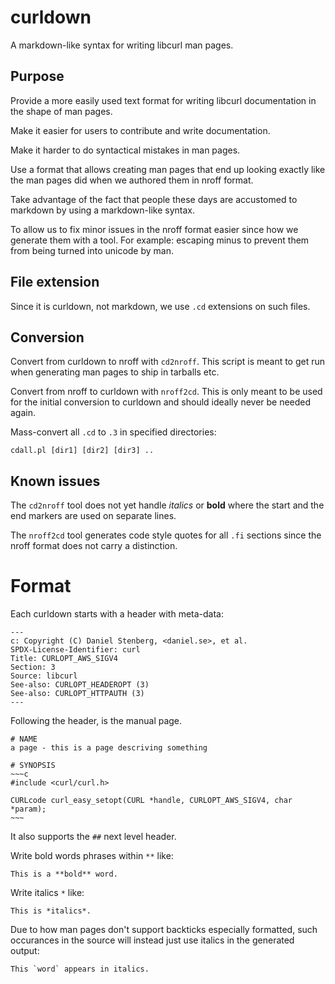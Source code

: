 # curldown

A markdown-like syntax for writing libcurl man pages.

## Purpose

Provide a more easily used text format for writing libcurl documentation in
the shape of man pages.

Make it easier for users to contribute and write documentation.

Make it harder to do syntactical mistakes in man pages.

Use a format that allows creating man pages that end up looking exactly like
the man pages did when we authored them in nroff format.

Take advantage of the fact that people these days are accustomed to markdown
by using a markdown-like syntax.

To allow us to fix minor issues in the nroff format easier since how we
generate them with a tool. For example: escaping minus to prevent them from
being turned into unicode by man.

## File extension

Since it is curldown, not markdown, we use `.cd` extensions on such files.

## Conversion

Convert from curldown to nroff with `cd2nroff`. This script is meant to get
run when generating man pages to ship in tarballs etc.

Convert from nroff to curldown with `nroff2cd`. This is only meant to be used
for the initial conversion to curldown and should ideally never be needed
again.

Mass-convert all `.cd` to `.3` in specified directories:

    cdall.pl [dir1] [dir2] [dir3] ..

## Known issues

The `cd2nroff` tool does not yet handle *italics* or **bold** where the start
and the end markers are used on separate lines.

The `nroff2cd` tool generates code style quotes for all `.fi` sections since
the nroff format does not carry a distinction.

# Format

Each curldown starts with a header with meta-data:

    ---
    c: Copyright (C) Daniel Stenberg, <daniel.se>, et al.
    SPDX-License-Identifier: curl
    Title: CURLOPT_AWS_SIGV4
    Section: 3
    Source: libcurl
    See-also: CURLOPT_HEADEROPT (3)
    See-also: CURLOPT_HTTPAUTH (3)
    ---

Following the header, is the manual page.

    # NAME
    a page - this is a page descriving something

    # SYNOPSIS
    ~~~c
    #include <curl/curl.h>

    CURLcode curl_easy_setopt(CURL *handle, CURLOPT_AWS_SIGV4, char *param);
    ~~~

It also supports the `##` next level header.

Write bold words phrases within `**` like:

    This is a **bold** word.

Write italics `*` like:

    This is *italics*.

Due to how man pages don't support backticks especially formatted, such
occurances in the source will instead just use italics in the generated
output:

    This `word` appears in italics.
